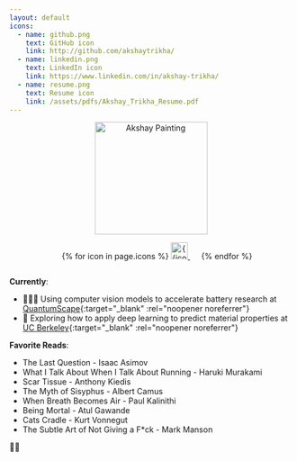 ```yaml
---
layout: default
icons:
  - name: github.png
    text: GitHub icon
    link: http://github.com/akshaytrikha/
  - name: linkedin.png
    text: LinkedIn icon
    link: https://www.linkedin.com/in/akshay-trikha/
  - name: resume.png
    text: Resume icon
    link: /assets/pdfs/Akshay_Trikha_Resume.pdf
---
```


<!-- Headshot & Contact -->
<div style="display: flex; flex-direction: column;">
    <div style="text-align: center;">
    <img src="{{ site.baseurl }} /assets/painting.png" alt="Akshay Painting" width="200"/>
        <ul style="margin-right: 3px">
            {% for icon in page.icons %}
                <li style="list-style: none; display: inline; margin-right: 20px;">
                    <a href="{{icon.link}}" target="_blank" rel="noopener noreferrer">
                        <img src="{{ site.baseurl }} /assets/icons/{{ icon.name }}" alt={{icon.text}} width="30"/>
                    </a>
                </li>
            {% endfor %}
        </ul>
    </div>
</div>

**Currently**:

- 👨🏾‍💻 Using computer vision models to accelerate battery research at [QuantumScape](https://www.quantumscape.com/){:target="\_blank" :rel="noopener noreferrer"}
- 🔋 Exploring how to apply deep learning to predict material properties at [UC Berkeley](https://mse.berkeley.edu/){:target="\_blank" :rel="noopener noreferrer"}

<!-- TODO: add nbviewer.org for redox flow battery -->

**Favorite Reads**:

- The Last Question - Isaac Asimov
- What I Talk About When I Talk About Running - Haruki Murakami
- Scar Tissue - Anthony Kiedis
- The Myth of Sisyphus - Albert Camus
- When Breath Becomes Air - Paul Kalinithi
- Being Mortal - Atul Gawande
- Cats Cradle - Kurt Vonnegut
- The Subtle Art of Not Giving a F\*ck - Mark Manson

🤘🏾
